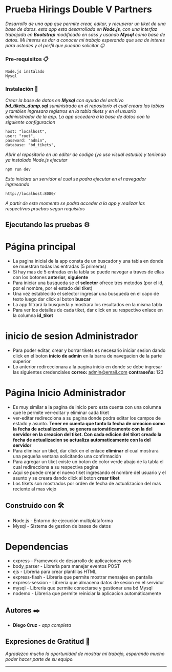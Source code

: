 # Prueba Hirings Double V Partners 

_Desarrollo de una app que permite crear, editar, y recuperar un tiket de una base de datos._
_esta app esta desarrollada en **Node.js**, con una interfaz trabajada en **Bootstrap** modificado en sass y usando **Mysql** como_
_base de datos._ 
_Mi interes es dar a conocer mi trabajo esperando que sea de interes para ustedes y el perfil que puedan solicitar 😊_


### Pre-requisitos 📋

```
Node.js instalado
Mysql
```

### Instalación 🔧

_Crear la base de datos en **Mysql** con ayuda del archivo **bd_tikets_dump.sql** suministrado en el_ 
_repositorio el cual creara las tablas y tambien ingresara registros en la tabla tikets y en el usuario_
_administrador de la app._
_La app accedera a la base de datos con la siguiente configuracion_

```
host: "localhost",
user: "root",
password: "admin",
database: "bd_tikets",
```

_Abrir el repositorio en un editor de codigo (yo uso visual estudio) y teniendo ya instalado_
_Node.js ejecutar_

```
npm run dev
```

_Esto iniciara un servidor el cual se podra ejecutar en el navegador ingresando_

```
http://localhost:8080/
```

_A partir de este momento se podra acceder a la app y realizar las respectivas pruebas segun requisitos_

## Ejecutando las pruebas ⚙️

# Página principal

* La pagina inicial de la app consta de un buscador y una tabla en donde se muestran todas las entradas (5 primeras) 
* Si hay mas de 5 entradas en la tabla se puede navegar a traves de ellas con los botones **anterior**, **siguiente**
* Para iniciar una busqueda se el **selector** ofrece tres metodos (por el id, por el nombre, por el estado del tiket)
* Una vez establecido el selector ingresar una busqueda en el capo de texto luego dar click al boton **buscar**
* La app filtrará la busqueda y mostrara los resultados en la misma tabla
* Para ver los detalles de cada tiket, dar click en su respectivo enlace en la columna **id_tiket**

# inicio de sesion Administrador

* Para poder editar, crear y borrar tikets es necesario iniciar sesion dando click en el boton **inicio de admin** en la
  barra de navegacion de la parte superior
* Lo anterior redireccionara a la pagina inicio en donde se debe ingresar las siguientes credenciales
  **correo:** admin@email.com
  **contraseña:** 123

# Página Inicio Administrador

* Es muy similar a la pagina de inicio pero esta cuenta con una columna que le permite ver-editar y eliminar cada tiket
* ver-editar redirecciona a su pagina donde podra editar los campos de estado y asunto. **Tener en cuenta que tanto la fecha de**
  **creacion como la fecha de actualizacion, se genera automáticamente con la del servidor en la creacion del tiket. Con cada edicion del tiket**
  **creado la fecha de actualizacion se actualiza automaticamente con la del servidor**
* Para eliminar un tiket, dar click en el enlace **eliminar** el cual mostrara una pequeña ventana solicitando una confirmación
* Para agregar un tiket existe un boton de color verde abajo de la tabla el cual redirecciona a su respectiva pagina
* Aqui se puede crear el nuevo tiket ingresando el nombre del usuario y el asunto y se creara dando click al boton **crear tiket**
* Los tikets son mostrados por orden de fecha de actualizacion del mas reciente al mas viejo

## Construido con 🛠️

* Node.js - Entorno de ejecución multiplataforma
* Mysql - Sistema de gestion de bases de datos

# Dependencias

* express - Framework de desarrollo de aplicaciones web
* body_parser - Libreria para manejar eventos POST
* ejs - Libreria para crear plantillas HTML
* express-flash - Libreria que permite mostrar mensajes en pantalla
* express-session - Libreria que almacena datos de sesion en el servidor
* mysql - Libreria que permite conectarse y gestionar una bd Mysql
* nodemo - Libreria que permite reiniciar la aplicacion automáticamente

## Autores ✒️

* **Diego Cruz** - *app completa* 

## Expresiones de Gratitud 🎁

_Agradezco mucho la oportunidad de mostrar mi trabajo, esperando mucho poder hacer parte de su equipo._

---

